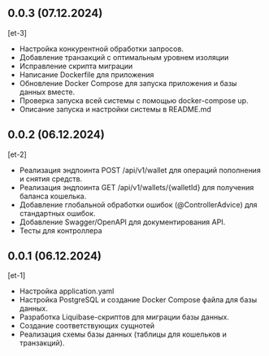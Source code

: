 ## 0.0.3 (07.12.2024)
[et-3]
* Настройка конкурентной обработки запросов. 
* Добавление транзакций с оптимальным уровнем изоляции
* Исправление скрипта миграции
* Написание Dockerfile для приложения 
* Обновление Docker Compose для запуска приложения и базы данных вместе. 
* Проверка запуска всей системы с помощью docker-compose up. 
* Описание запуска и настройки системы в README.md

## 0.0.2 (06.12.2024)
[et-2]
* Реализация эндпоинта POST /api/v1/wallet для операций пополнения и снятия средств. 
* Реализация эндпоинта GET /api/v1/wallets/{walletId} для получения баланса кошелька. 
* Добавление глобальной обработки ошибок (@ControllerAdvice) для стандартных ошибок. 
* Добавление Swagger/OpenAPI для документирования API.
* Тесты для контроллера

## 0.0.1 (06.12.2024)
[et-1]
* Настройка application.yaml
* Настройка PostgreSQL и создание Docker Compose файла для базы данных.
* Разработка Liquibase-скриптов для миграции базы данных.
* Создание соответствующих сущнотей
* Реализация схемы базы данных (таблицы для кошельков и транзакций).